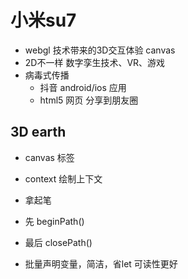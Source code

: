 # 小米su7

- webgl 技术带来的3D交互体验 canvas
- 2D不一样 数字孪生技术、VR、游戏
- 病毒式传播
  - 抖音 android/ios 应用
  - html5 网页 分享到朋友圈

## 3D earth

- canvas 标签
- context 绘制上下文
- 拿起笔
- 先 beginPath()  
- 最后 closePath()

- 批量声明变量，简洁，省let 可读性更好